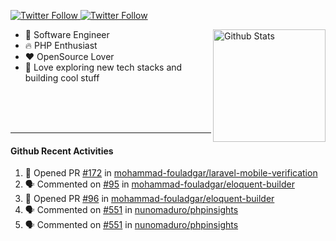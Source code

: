 <p>
  <a href="https://twitter.com/50bhan">
    <img alt="Twitter Follow" src="https://img.shields.io/twitter/follow/50bhan?color=1DA1F2&logo=twitter&style=for-the-badge">
  </a>
  
  <a href="https://www.linkedin.com/in/50bhan">
    <img alt="Twitter Follow" src="https://img.shields.io/badge/LinkedIn-0077B5?style=for-the-badge&logo=linkedin&logoColor=white">
  </a>
</p>

<img alt="Github Stats" src="https://github-readme-stats.vercel.app/api?username=50bhan&show_icons=true" align="right" height="180" />

- 🔭 Software Engineer
- :fire: PHP Enthusiast
- :hearts: OpenSource Lover
- 🚀 Love exploring new tech stacks and building cool stuff

<br><br><br><hr>

#### Github Recent Activities
<!--START_SECTION:activity-->
1. 💪 Opened PR [#172](https://github.com/mohammad-fouladgar/laravel-mobile-verification/pull/172) in [mohammad-fouladgar/laravel-mobile-verification](https://github.com/mohammad-fouladgar/laravel-mobile-verification)
2. 🗣 Commented on [#95](https://github.com/mohammad-fouladgar/eloquent-builder/issues/95) in [mohammad-fouladgar/eloquent-builder](https://github.com/mohammad-fouladgar/eloquent-builder)
3. 💪 Opened PR [#96](https://github.com/mohammad-fouladgar/eloquent-builder/pull/96) in [mohammad-fouladgar/eloquent-builder](https://github.com/mohammad-fouladgar/eloquent-builder)
4. 🗣 Commented on [#551](https://github.com/nunomaduro/phpinsights/issues/551) in [nunomaduro/phpinsights](https://github.com/nunomaduro/phpinsights)
5. 🗣 Commented on [#551](https://github.com/nunomaduro/phpinsights/issues/551) in [nunomaduro/phpinsights](https://github.com/nunomaduro/phpinsights)
<!--END_SECTION:activity-->
